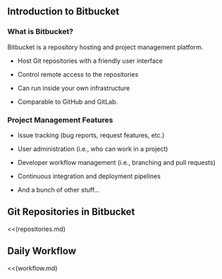 Introduction to Bitbucket
-------------------------

### What is Bitbucket? ###

Bitbucket is a repository hosting and project management platform.

  * Host Git repositories with a friendly user interface

  * Control remote access to the repositories

  * Can run inside your own infrastructure

  * Comparable to GitHub and GitLab.

### Project Management Features ###

  * Issue tracking (bug reports, request features, etc.)

  * User administration (i.e., who can work in a project)

  * Developer workflow management (i.e., branching and pull requests)

  * Continuous integration and deployment pipelines

  * And a bunch of other stuff...

Git Repositories in Bitbucket
-----------------------------

  <<(repositories.md)

Daily Workflow
--------------

  <<(workflow.md)
